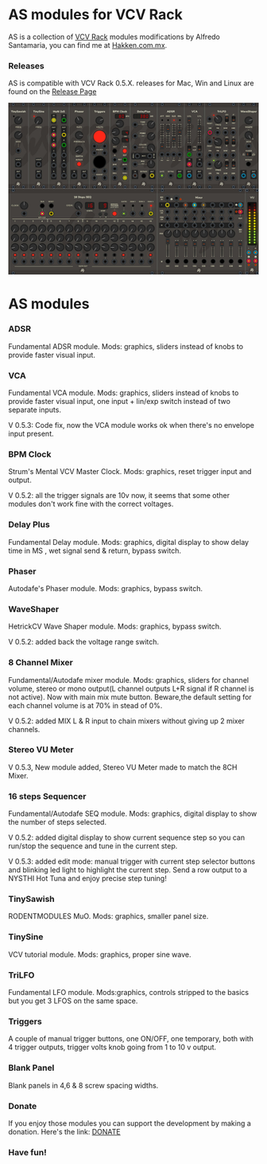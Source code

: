 
# AS modules for VCV Rack

AS is a collection of [VCV Rack](https://vcvrack.com/) modules modifications by Alfredo Santamaria, you can find me at [Hakken.com.mx](https://www.hakken.com.mx/).

### Releases

AS is compatible with VCV Rack 0.5.X. releases for Mac, Win and Linux are found on the [Release Page](https://github.com/AScustomWorks/as/releases)

![AS](https://github.com/AScustomWorks/AS/blob/master/AS.JPG)

# AS modules

### ADSR
Fundamental ADSR module. Mods: graphics, sliders instead of knobs to provide faster visual input.

### VCA
Fundamental VCA module. Mods: graphics, sliders instead of knobs to provide faster visual input, one input + lin/exp switch instead of two separate inputs.

V 0.5.3: Code fix, now the VCA module works ok when there's no envelope input present.

### BPM Clock
Strum's Mental VCV Master Clock. Mods: graphics, reset trigger input and output.

V 0.5.2: all the trigger signals are 10v now, it seems that some other modules don't work fine with the correct voltages.

### Delay Plus
Fundamental Delay module. Mods: graphics, digital display to show delay time in MS , wet signal send & return, bypass switch.

### Phaser
Autodafe's Phaser module. Mods: graphics, bypass switch.

### WaveShaper
HetrickCV Wave Shaper module. Mods: graphics, bypass switch.

V 0.5.2: added back the voltage range switch.

### 8 Channel Mixer
Fundamental/Autodafe mixer module. Mods: graphics, sliders for channel volume, stereo or mono output(L channel outputs L+R signal if R channel is not active). Now with main mix mute button. Beware,the default setting for each channel volume is at 70% in stead of 0%.

V 0.5.2: added MIX L & R input to chain mixers without giving up 2 mixer channels.

### Stereo VU Meter
V 0.5.3, New module added, Stereo VU Meter made to match the 8CH Mixer.

### 16 steps Sequencer
Fundamental/Autodafe SEQ module. Mods: graphics, digital display to show the number of steps selected.

V 0.5.2: added digital display to show current sequence step so you can run/stop the sequence and tune in the current step.

V 0.5.3: added edit mode: manual trigger with current step selector buttons and blinking led light to highlight the current step. Send a row output to a NYSTHI Hot Tuna and enjoy precise step tuning!

### TinySawish
RODENTMODULES MuO. Mods: graphics, smaller panel size.

### TinySine
VCV tutorial module. Mods: graphics, proper sine wave.

### TriLFO
Fundamental LFO module. Mods:graphics, controls stripped to the basics but you get 3 LFOS on the same space.

### Triggers
A couple of manual trigger buttons, one ON/OFF, one temporary, both with 4 trigger outputs, trigger volts knob going from 1 to 10 v output.

### Blank Panel
Blank panels in 4,6 & 8 screw spacing widths.

### Donate

If you enjoy those modules you can support the development by making a donation. Here's the link: [DONATE](https://www.paypal.me/frederius/)

### Have fun!
